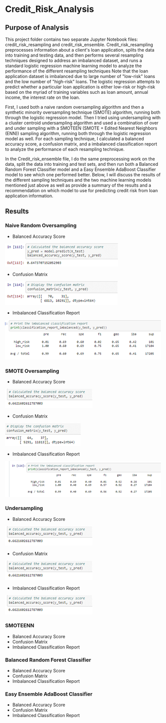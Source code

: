 # Credit_Risk_Analysis

## Purpose of Analysis
This project folder contains two separate Jupyter Notebook files: credit_risk_resampling and credit_risk_ensemble. Credit_risk_resampling preprocesses information about a client's loan application, splits the data into training and testing data, and then performs several resampling techniques designed to address an imbalanced dataset, and runs a standard logistic regression machine learning model to analyze the performance of the different resampling techniques Note that the loan application dataset is imbalanced due to large number of "low-risk" loans and the low number of "high-risk" loans. The logistic regression attempts to predict whether a particular loan application is either low-risk or high-risk based on the myriad of training variables such as loan amount, annual income, the interest rate on the loan. 

First, I used both a naive random oversampling algorithm and then a synthetic minority oversampling technique (SMOTE) algorithm, running both through the logistic regression model. Then I tried using undersampling with a cluster centroid undersampling algorithm and used a combination of over and under sampling with a SMOTEEN (SMOTE + Edited Nearest Neighbors (ENN)) sampling algorithm, running both through the logistic regression model as well. For each sampling technique, I calculated a balanced accuracy score, a confusion matrix, and a imbalanced classification report to analyze the performance of each resampling technique. 

In the Credit_risk_ensemble file, I do the same preprocessing work on the data, split the data into training and test sets, and then run both a Balanced Random Forest Classifier model and a Easy Ensemble AdaBoost Classifier model to see which one performed better. Below, I will discuss the results of the different sampling techniques and the two machine learning models mentioned just above as well as provide a summary of the results and a recommendation on which model to use for predicting credit risk from loan application information.

## Results
### Naive Random Oversampling
* Balanced Accuracy Score

![Random Oversampling Accuracy](https://github.com/SethBoswell/Credit_Risk_Analysis/blob/main/Images/Random%20Oversampling%20Accuracy.png)

* Confusion Matrix

![Random Oversampling Confusion Matrix](https://github.com/SethBoswell/Credit_Risk_Analysis/blob/main/Images/Random%20Oversampling%20Confusion%20Matrix.png)

* Imbalanced Classification Report

![Random Oversampling Classification Report](https://github.com/SethBoswell/Credit_Risk_Analysis/blob/main/Images/Random%20Oversampling%20Classification%20Report.png)

### SMOTE Oversampling
  * Balanced Accuracy Score

![SMOTE Oversampling Accuracy](https://github.com/SethBoswell/Credit_Risk_Analysis/blob/main/Images/SMOTE%20Accuracy.png)

  * Confusion Matrix

![SMOTE Oversampling Confusion Matrix](https://github.com/SethBoswell/Credit_Risk_Analysis/blob/main/Images/SMOTE%20Confusion%20Matrix.png)

  * Imbalanced Classification Report

![SMOTE Oversampling Classification Report](https://github.com/SethBoswell/Credit_Risk_Analysis/blob/main/Images/SMOTE%20Classification%20Report.png)

### Undersampling
* Balanced Accuracy Score

![SMOTE Oversampling Accuracy](https://github.com/SethBoswell/Credit_Risk_Analysis/blob/main/Images/SMOTE%20Accuracy.png)

* Confusion Matrix

![SMOTE Oversampling Accuracy](https://github.com/SethBoswell/Credit_Risk_Analysis/blob/main/Images/SMOTE%20Accuracy.png)

* Imbalanced Classification Report

![SMOTE Oversampling Accuracy](https://github.com/SethBoswell/Credit_Risk_Analysis/blob/main/Images/SMOTE%20Accuracy.png)

### SMOTEENN
* Balanced Accuracy Score
* Confusion Matrix
* Imbalanced Classification Report

### Balanced Random Forest Classifier   
* Balanced Accuracy Score
* Confusion Matrix
* Imbalanced Classification Report

### Easy Ensemble AdaBoost Classifier
* Balanced Accuracy Score
* Confusion Matrix
* Imbalanced Classification Report

